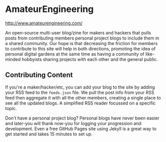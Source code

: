 # AmateurEngineering

http://www.amateurengineering.com/

An open-source multi-user blog/zine for makers and hackers that pulls posts from contributing members personal project blogs to include them in a shared community. Our hope is that decreasing the friction for members to contribute to this site will help in both directions, promoting the idea of personal digital gardens at the same time as having a community of like-minded hobbyists sharing projects with each other and the general public.

## Contributing Content

If you're a maker/hacker/etc, you can add your blog to the site by adding your RSS feed to the `feeds.json` file. We pull the post info from your RSS feed then aggregate it with all the other members, creating a single place to see all the updated blogs. A simplified RSS reader focussed on a specific topic.

Don't have a personal project blog? Personal blogs have never been easier and later-you will thank now-you for logging your progression and development. Even a free GitHub Pages site using Jekyll is a great way to get started and takes 15 minutes to set up.
